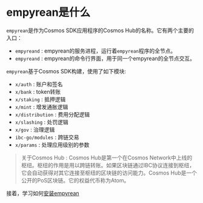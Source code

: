 <!-- markdown-link-check-disable -->
# empyrean是什么

`empyrean`是作为Cosmos SDK应用程序的Cosmos Hub的名称。它有两个主要的入口：

+ `empyreand` : empyrean的服务进程，运行着`empyrean`程序的全节点。
+ `empyreand` : empyrean的命令行界面，用于同一个empyrean的全节点交互。

`empyrean`基于Cosmos SDK构建，使用了如下模块:

+ `x/auth` : 账户和签名
+ `x/bank` : token转账
+ `x/staking` : 抵押逻辑
+ `x/mint` : 增发通胀逻辑
+ `x/distribution` : 费用分配逻辑
+ `x/slashing` : 处罚逻辑
+ `x/gov` : 治理逻辑
+ `ibc-go/modules` : 跨链交易
+ `x/params` : 处理应用级别的参数

> 关于Cosmos Hub : Cosmos Hub是第一个在Cosmos Network中上线的枢纽。枢纽的作用是用以跨链转账。如果区块链通过IBC协议连接到枢纽，它会自动获得对其它连接至枢纽的区块链的访问能力。Cosmos Hub是一个公开的PoS区块链。它的权益代币称为Atom。

接着，学习如何[安装empyrean](./installation.md)
<!-- markdown-link-check-enable -->